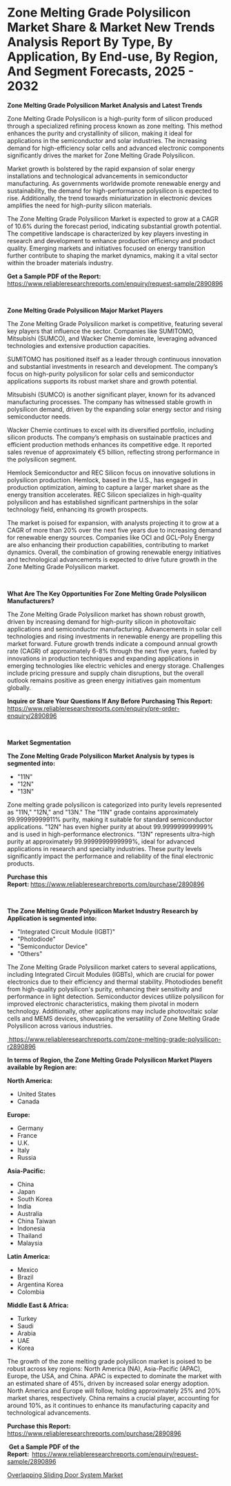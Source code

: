 <p><h1>Zone Melting Grade Polysilicon Market Share & Market New Trends Analysis Report By Type, By Application, By End-use, By Region, And Segment Forecasts, 2025 - 2032</h1></p><p><strong>Zone Melting Grade Polysilicon Market Analysis and Latest Trends</strong></p>
<p><p>Zone Melting Grade Polysilicon is a high-purity form of silicon produced through a specialized refining process known as zone melting. This method enhances the purity and crystallinity of silicon, making it ideal for applications in the semiconductor and solar industries. The increasing demand for high-efficiency solar cells and advanced electronic components significantly drives the market for Zone Melting Grade Polysilicon.</p><p>Market growth is bolstered by the rapid expansion of solar energy installations and technological advancements in semiconductor manufacturing. As governments worldwide promote renewable energy and sustainability, the demand for high-performance polysilicon is expected to rise. Additionally, the trend towards miniaturization in electronic devices amplifies the need for high-purity silicon materials.</p><p>The Zone Melting Grade Polysilicon Market is expected to grow at a CAGR of 10.6% during the forecast period, indicating substantial growth potential. The competitive landscape is characterized by key players investing in research and development to enhance production efficiency and product quality. Emerging markets and initiatives focused on energy transition further contribute to shaping the market dynamics, making it a vital sector within the broader materials industry.</p></p>
<p><strong>Get a Sample PDF of the Report:&nbsp;</strong> <a href="https://www.reliableresearchreports.com/enquiry/request-sample/2890896?utm_campaign=1674&utm_medium=2&utm_source=Github&utm_content=ia&utm_term=14032025&utm_id=zone-melting-grade-polysilicon">https://www.reliableresearchreports.com/enquiry/request-sample/2890896</a></p>
<p>&nbsp;</p>
<p><strong>Zone Melting Grade Polysilicon Major Market Players</strong></p>
<p><p>The Zone Melting Grade Polysilicon market is competitive, featuring several key players that influence the sector. Companies like SUMITOMO, Mitsubishi (SUMCO), and Wacker Chemie dominate, leveraging advanced technologies and extensive production capacities. </p><p>SUMITOMO has positioned itself as a leader through continuous innovation and substantial investments in research and development. The company’s focus on high-purity polysilicon for solar cells and semiconductor applications supports its robust market share and growth potential.</p><p>Mitsubishi (SUMCO) is another significant player, known for its advanced manufacturing processes. The company has witnessed stable growth in polysilicon demand, driven by the expanding solar energy sector and rising semiconductor needs. </p><p>Wacker Chemie continues to excel with its diversified portfolio, including silicon products. The company’s emphasis on sustainable practices and efficient production methods enhances its competitive edge. It reported sales revenue of approximately €5 billion, reflecting strong performance in the polysilicon segment.</p><p>Hemlock Semiconductor and REC Silicon focus on innovative solutions in polysilicon production. Hemlock, based in the U.S., has engaged in production optimization, aiming to capture a larger market share as the energy transition accelerates. REC Silicon specializes in high-quality polysilicon and has established significant partnerships in the solar technology field, enhancing its growth prospects.</p><p>The market is poised for expansion, with analysts projecting it to grow at a CAGR of more than 20% over the next five years due to increasing demand for renewable energy sources. Companies like OCI and GCL-Poly Energy are also enhancing their production capabilities, contributing to market dynamics. Overall, the combination of growing renewable energy initiatives and technological advancements is expected to drive future growth in the Zone Melting Grade Polysilicon market.</p></p>
<p>&nbsp;</p>
<p><strong>What Are The Key Opportunities For Zone Melting Grade Polysilicon Manufacturers?</strong></p>
<p><p>The Zone Melting Grade Polysilicon market has shown robust growth, driven by increasing demand for high-purity silicon in photovoltaic applications and semiconductor manufacturing. Advancements in solar cell technologies and rising investments in renewable energy are propelling this market forward. Future growth trends indicate a compound annual growth rate (CAGR) of approximately 6-8% through the next five years, fueled by innovations in production techniques and expanding applications in emerging technologies like electric vehicles and energy storage. Challenges include pricing pressure and supply chain disruptions, but the overall outlook remains positive as green energy initiatives gain momentum globally.</p></p>
<p><strong>Inquire or Share Your Questions If Any Before Purchasing This Report:</strong> <a href="https://www.reliableresearchreports.com/enquiry/pre-order-enquiry/2890896?utm_campaign=1674&utm_medium=2&utm_source=Github&utm_content=ia&utm_term=14032025&utm_id=zone-melting-grade-polysilicon">https://www.reliableresearchreports.com/enquiry/pre-order-enquiry/2890896</a></p>
<p>&nbsp;</p>
<p><strong>Market Segmentation</strong></p>
<p><strong>The Zone Melting Grade Polysilicon Market Analysis by types is segmented into:</strong></p>
<p><ul><li>"11N"</li><li>"12N"</li><li>"13N"</li></ul></p>
<p><p>Zone melting grade polysilicon is categorized into purity levels represented as "11N," "12N," and "13N." The "11N" grade contains approximately 99.99999999911% purity, making it suitable for standard semiconductor applications. "12N" has even higher purity at about 99.999999999999% and is used in high-performance electronics. "13N" represents ultra-high purity at approximately 99.9999999999999%, ideal for advanced applications in research and specialty industries. These purity levels significantly impact the performance and reliability of the final electronic products.</p></p>
<p><strong>Purchase this Report:&nbsp;</strong><a href="https://www.reliableresearchreports.com/purchase/2890896?utm_campaign=1674&utm_medium=2&utm_source=Github&utm_content=ia&utm_term=14032025&utm_id=zone-melting-grade-polysilicon">https://www.reliableresearchreports.com/purchase/2890896</a></p>
<p>&nbsp;</p>
<p><strong>The Zone Melting Grade Polysilicon Market Industry Research by Application is segmented into:</strong></p>
<p><ul><li>"Integrated Circuit Module (IGBT)"</li><li>"Photodiode"</li><li>"Semiconductor Device"</li><li>"Others"</li></ul></p>
<p><p>The Zone Melting Grade Polysilicon market caters to several applications, including Integrated Circuit Modules (IGBTs), which are crucial for power electronics due to their efficiency and thermal stability. Photodiodes benefit from high-quality polysilicon's purity, enhancing their sensitivity and performance in light detection. Semiconductor devices utilize polysilicon for improved electronic characteristics, making them pivotal in modern technology. Additionally, other applications may include photovoltaic solar cells and MEMS devices, showcasing the versatility of Zone Melting Grade Polysilicon across various industries.</p></p>
<p><a href="https://www.reliableresearchreports.com/zone-melting-grade-polysilicon-r2890896?utm_campaign=1674&utm_medium=2&utm_source=Github&utm_content=ia&utm_term=14032025&utm_id=zone-melting-grade-polysilicon">&nbsp;https://www.reliableresearchreports.com/zone-melting-grade-polysilicon-r2890896</a></p>
<p><strong>In terms of Region, the Zone Melting Grade Polysilicon Market Players available by Region are:</strong></p>
<p>
    <p> <strong> North America: </strong>
        <ul>
            <li>United States</li>
            <li>Canada</li>
        </ul>
        </p> 
    <p> <strong> Europe: </strong>
        <ul>
            <li>Germany</li>
            <li>France</li>
            <li>U.K.</li>
            <li>Italy</li>
            <li>Russia</li>
        </ul>
        </p> 
    <p> <strong> Asia-Pacific: </strong>
        <ul>
            <li>China</li>
            <li>Japan</li>
            <li>South Korea</li>
            <li>India</li>
            <li>Australia</li>
            <li>China Taiwan</li>
            <li>Indonesia</li>
            <li>Thailand</li>
            <li>Malaysia</li>
        </ul>
        </p> 
    <p> <strong> Latin America: </strong>
        <ul>
            <li>Mexico</li>
            <li>Brazil</li>
            <li>Argentina Korea</li>
            <li>Colombia</li>
        </ul>
        </p> 
    <p> <strong> Middle East & Africa: </strong>
        <ul>
            <li>Turkey</li>
            <li>Saudi</li>
            <li>Arabia</li>
            <li>UAE</li>
            <li>Korea</li>
        </ul>
    </p>
    </p>
<p><p>The growth of the zone melting grade polysilicon market is poised to be robust across key regions: North America (NA), Asia-Pacific (APAC), Europe, the USA, and China. APAC is expected to dominate the market with an estimated share of 45%, driven by increased solar energy adoption. North America and Europe will follow, holding approximately 25% and 20% market shares, respectively. China remains a crucial player, accounting for around 10%, as it continues to enhance its manufacturing capacity and technological advancements.</p></p>
<p><strong>Purchase this Report: </strong><a href="https://www.reliableresearchreports.com/purchase/2890896?utm_campaign=1674&utm_medium=2&utm_source=Github&utm_content=ia&utm_term=14032025&utm_id=zone-melting-grade-polysilicon">https://www.reliableresearchreports.com/purchase/2890896</a></p>
<p>&nbsp;<strong>Get a Sample PDF of the Report:&nbsp;&nbsp;</strong><a href="https://www.reliableresearchreports.com/enquiry/request-sample/2890896?utm_campaign=1674&utm_medium=2&utm_source=Github&utm_content=ia&utm_term=14032025&utm_id=zone-melting-grade-polysilicon">https://www.reliableresearchreports.com/enquiry/request-sample/2890896</a></p>
<p><strong></strong></p>
<p><p><a href="https://github.com/aslinalirey9/Market-Research-Report-List-1/blob/main/overlapping-sliding-door-system-market.md?utm_campaign=1674&utm_medium=2&utm_source=Github&utm_content=ia&utm_term=14032025&utm_id=zone-melting-grade-polysilicon">Overlapping Sliding Door System Market</a></p></p>